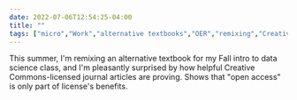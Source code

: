 ---date: 2022-07-06T12:54:25-04:00title: ""tags: ["micro","Work","alternative textbooks","OER","remixing","Creative Commons","data science","open access"]---This summer, I'm remixing an alternative textbook for my Fall intro to data science class, and I'm pleasantly surprised by how helpful Creative Commons-licensed journal articles are proving. Shows that "open access" is only part of license's benefits.